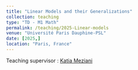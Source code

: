 ```yaml
---
title: "Linear Models and their Generalizations"
collection: teaching
type: "TD - M1 Math"
permalink: /teaching/2025-Linear-models
venue: "Université Paris Dauphine-PSL"
date: [2025,]
location: "Paris, France"
---
```


Teaching supervisor : [Katia Meziani](https://sites.google.com/site/katiameziani00/)

